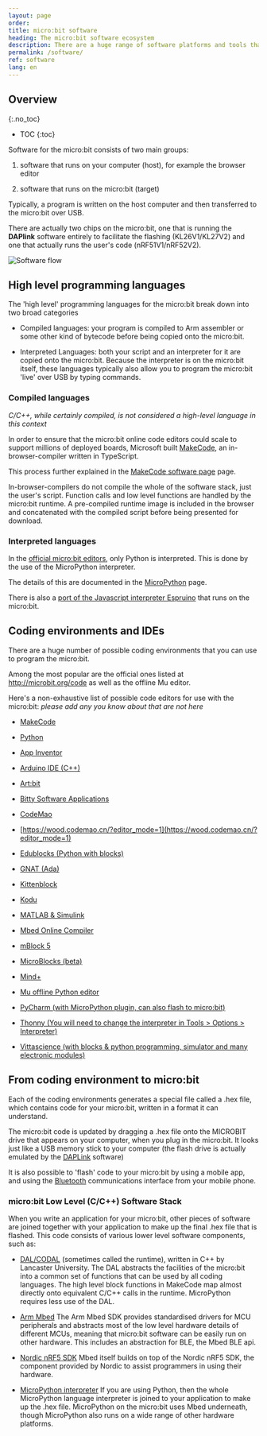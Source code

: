 ```yaml
---
layout: page
order:
title: micro:bit software
heading: The micro:bit software ecosystem
description: There are a huge range of software platforms and tools that make the micro:bit work as well as it does. This page outlines what they are and redirects you to more detailed explanations of the different projects.
permalink: /software/
ref: software
lang: en
---
```


## Overview
{:.no_toc}

* TOC
{:toc}

Software for the micro:bit consists of two main groups:
1. software that runs on your computer (host), for example the browser editor

2. software that runs on the micro:bit (target)

Typically, a program is written on the host computer and then transferred to the micro:bit over USB.

There are actually two chips on the micro:bit, one that is running the **DAPlink** software entirely to facilitate the flashing (KL26<span class="v1">V1</span>/KL27<span class="v2">V2</span>) and one that actually runs the user's code (nRF51<span class="v1">V1</span>/nRF52<span class="v2">V2</span>).

![Software flow](/docs/software/assets/software-program.svg)


## High level programming languages

The 'high level' programming languages for the micro:bit break down into two broad categories

- Compiled languages: your program is compiled to Arm assembler or some other kind of bytecode before being copied onto the micro:bit.

- Interpreted Languages: both your script and an interpreter for it are copied onto the micro:bit. Because the interpreter is on the micro:bit itself, these languages typically also allow you to program the micro:bit 'live' over USB by typing commands.

### Compiled languages

*C/C++, while certainly compiled, is not considered a high-level language in this context*

In order to ensure that the micro:bit online code editors could scale to support millions of deployed boards, Microsoft built [MakeCode](https://makecode.microbit.org), an in-browser-compiler written in TypeScript.

This process further explained in the [MakeCode software page](/software/makecode) page.

In-browser-compilers do not compile the whole of the software stack, just the user's script. Function calls and low level functions are handled by the micro:bit runtime. A pre-compiled runtime image is included in the browser and concatenated with the compiled script before being presented for download.

### Interpreted languages

In the [official micro:bit editors](https://microbit.org/code), only Python is interpreted. This is done by the use of the MicroPython interpreter.

The details of this are documented in the [MicroPython](/software/micropython) page.

There is also a [port of the Javascript interpreter Espruino](http://www.espruino.com/MicroBit) that runs on the micro:bit.

## Coding environments and IDEs

There are a huge number of possible coding environments that you can use to program the micro:bit.

Among the most popular are the official ones listed at http://microbit.org/code as well as the offline Mu editor.

Here's a non-exhaustive list of possible code editors for use with the micro:bit: *please add any you know about that are not here*

- [MakeCode](https://makecode.microbit.org)

- [Python](https://python.microbit.org)

- [App Inventor](http://iot.appinventor.mit.edu/#/microbit/microbitintro)

- [Arduino IDE (C++)](https://learn.adafruit.com/use-micro-bit-with-arduino/overview)

- [Art:bit](https://kidscodejeunesse.org/artbit)

- [Bitty Software Applications](https://bittysoftware.blogspot.com/p/applications.html)

- [CodeMao](https://codemao.cn/)

- [https://wood.codemao.cn/?editor_mode=1](https://wood.codemao.cn/?editor_mode=1)

- [Edublocks (Python with blocks)](https://app.edublocks.org/#MicroBit)

- [GNAT (Ada)](https://github.com/AdaCore/Ada_Drivers_Library/tree/master/examples/MicroBit)

- [Kittenblock](https://www.kittenbot.cc/pages/software)

- [Kodu](https://www.kodugamelab.com/resources/#microbit)

- [MATLAB & Simulink](https://uk.mathworks.com/academia/courseware/microbit.html)

- [Mbed Online Compiler](https://os.mbed.com/platforms/Microbit/)

- [mBlock 5](https://www.makeblock.com/software/mblock5)

- [MicroBlocks (beta)](http://microblocks.fun/)

- [Mind+](http://mindplus.cc/)

- [Mu offline Python editor](http://codewith.mu/)

- [PyCharm (with MicroPython plugin, can also flash to micro:bit)](https://plugins.jetbrains.com/plugin/9777-micropython)

- [Thonny (You will need to change the interpreter in Tools > Options > Interpreter)](https://thonny.org/)

- [Vittascience (with blocks & python programming, simulator and many electronic modules)](https://vittascience.com/microbit/)

## From coding environment to micro:bit

Each of the coding environments generates a special file called a .hex file, which contains code for your micro:bit, written in a format it can understand.

The micro:bit code is updated by dragging a .hex file onto the MICROBIT drive that appears on your computer, when you plug in the micro:bit. It looks just like a USB memory stick to your computer (the flash drive is actually emulated by the [DAPLink](/software/daplink-interface) software)

It is also possible to 'flash' code to your micro:bit by using a mobile app, and using the [Bluetooth](/bluetooth/) communications interface from your mobile phone.

### micro:bit Low Level (C/C++) Software Stack

When you write an application for your micro:bit, other pieces of software are joined together with your application to make up the final .hex file that is flashed. This code consists of various lower level software components, such as:

- [DAL/CODAL](./runtime/) (sometimes called the runtime), written in C++ by Lancaster University. The DAL abstracts the facilities of the micro:bit into a common set of functions that can be used by all coding languages. The high level block functions in MakeCode map almost directly onto equivalent C/C++ calls in the runtime. MicroPython requires less use of the DAL.

- [Arm Mbed](./runtime/) The Arm Mbed SDK  provides standardised drivers for MCU peripherals and abstracts most of the low level hardware details of different MCUs, meaning that micro:bit software can be easily run on other hardware. This includes an abstraction for BLE, the Mbed BLE api.

- [Nordic nRF5 SDK](./runtime/#nordic-nrf5-sdk) Mbed itself builds on top of the Nordic nRF5 SDK, the component provided by Nordic to assist programmers in using their hardware.

- [MicroPython interpreter](./micropython) If you are using Python, then the whole MicroPython language interpreter is joined to your application to make up the .hex file. MicroPython on the micro:bit uses Mbed underneath, though MicroPython also runs on a wide range of other hardware platforms.
